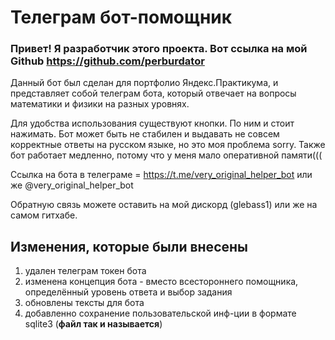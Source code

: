 # Телеграм бот-помощник

### Привет! Я разработчик этого проекта. Вот ссылка на мой Github https://github.com/perburdator

Данный бот был сделан для портфолио Яндекс.Практикума, и представляет собой телеграм бота, 
который отвечает на вопросы математики и физики на разных уровнях.

Для удобства использования существуют кнопки. По ним и стоит нажимать.
Бот может быть не стабилен и выдавать не совсем корректные ответы на русском языке, но 
это моя проблема sorry. Также бот работает медленно, потому что у меня мало оперативной памяти(((

Ссылка на бота в телеграме = https://t.me/very_original_helper_bot или же @very_original_helper_bot

Обратную связь можете оставить на мой дискорд (glebass1) или же на самом гитхабе.

## Изменения, которые были внесены
1) удален телеграм токен бота
2) изменена концепция бота - вместо всестороннего помощника, определённый уровень ответа и выбор задания
3) обновлены тексты для бота
4) добавленно сохранение пользовательской инф-ции в формате sqlite3 (**файл так и называется**)
